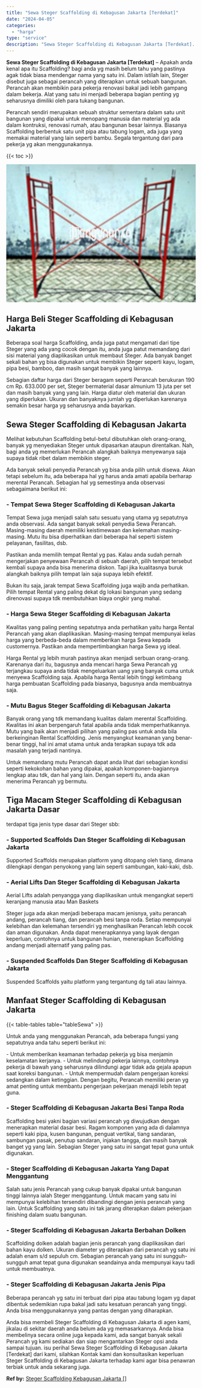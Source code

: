 ```yaml
---
title: "Sewa Steger Scaffolding di Kebagusan Jakarta [Terdekat]"
date: "2024-04-05"
categories: 
  - "harga"
type: "service"
description: "Sewa Steger Scaffolding di Kebagusan Jakarta [Terdekat]. Anda bisa membeli Steger Scaffolding di Kebagusan Jakarta di agen kami, jikalau di sekitar daerah an..."
---
```


**Sewa Steger Scaffolding di Kebagusan Jakarta \[Terdekat\]** – Apakah anda kenal apa itu Scaffolding? bagi anda yg masih belum tahu yang pastinya agak tidak biasa mendengar nama yang satu ini. Dalam istilah lain, Steger disebut juga sebagai perancah yang diterapkan untuk sebuah bangunan. Perancah akan membikin para pekerja renovasi bakal jadi lebih gampang dalam bekerja. Alat yang satu ini menjadi beberapa bagian penting yg seharusnya dimiliki oleh para tukang bangunan.

Perancah sendiri merupakan sebuah struktur sementara dalam satu unit bangunan yang dipakai untuk menopang manusia dan material yg ada dalam kontruksi, renovasi rumah, atau bangunan besar lainnya. Biasanya Scaffolding berbentuk satu unit pipa atau tabung logam, ada juga yang memakai material yang lain seperti bambu. Segala tergantung dari para pekerja yg akan menggunakannya.

{{< toc >}}

![Sewa Steger Scaffolding di Kebagusan Jakarta [Terdekat]](/images/sewa-scaffolding-steger-01.png)

## Harga Beli Steger Scaffolding di Kebagusan Jakarta

Beberapa soal harga Scaffolding, anda juga patut mengamati dari tipe Steger yang ada yang cocok dengan itu, anda juga patut memandang dari sisi material yang diaplikasikan untuk membaut Steger. Ada banyak banget sekali bahan yg bisa digunakan untuk membikin Steger seperti kayu, logam, pipa besi, bamboo, dan masih sangat banyak yang lainnya.

Sebagian daftar harga dari Steger beragam seperti Perancah berukuran 190 cm Rp. 633.000 per set, Steger bermaterial dasar almunium 13 juta per set dan masih banyak yang yang lain. Harga diatur oleh material dan ukuran yang diperlukan. Ukuran dan banyaknya jumlah yg diperlukan karenanya semakin besar harga yg seharusnya anda bayarkan.

## Sewa Steger Scaffolding di Kebagusan Jakarta

Melihat kebutuhan Scaffolding betul-betul dibutuhkan oleh orang-orang, banyak yg menyediakan Steger untuk dipasarkan ataupun direntalkan. Nah, bagi anda yg memerlukan Perancah alangkah baiknya menyewanya saja supaya tidak ribet dalam membikin steger.

Ada banyak sekali penyedia Perancah yg bisa anda pilih untuk disewa. Akan tetapi sebelum itu, ada beberapa hal yg harus anda amati apabila berharap merental Perancah. Sebagian hal yg semestinya anda observasi sebagaimana berikut ini:

### \- Tempat Sewa Steger Scaffolding di Kebagusan Jakarta

Tempat Sewa juga menjadi salah satu sesuatu yang utama yg sepatutnya anda observasi. Ada sangat banyak sekali penyedia Sewa Perancah. Masing-masing daerah memiliki keistimewaan dan kelemahan masing-masing. Mutu itu bisa diperhatikan dari beberapa hal seperti sistem pelayanan, fasilitas, dsb.

Pastikan anda memilih tempat Rental yg pas. Kalau anda sudah pernah mengerjakan penyewaan Perancah di sebuah daerah, pilih tempat tersebut kembali supaya anda bisa menerima diskon. Tapi jika kualitasnya buruk alangkah baiknya pilih tempat lain saja supaya lebih efektif.

Bukan itu saja, jarak tempat Sewa Scaffolding juga wajib anda perhatikan. Pilih tempat Rental yang paling dekat dg lokasi bangunan yang sedang direnovasi supaya tdk membutuhkan biaya ongkir yang mahal.

### \- Harga Sewa Steger Scaffolding di Kebagusan Jakarta

Kwalitas yang paling penting sepatutnya anda perhatikan yaitu harga Rental Perancah yang akan diaplikasikan. Masing-masing tempat mempunyai kelas harga yang berbeda-beda dalam memberikan harga Sewa kepada customernya. Pastikan anda mempertimbangkan harga Sewa yg ideal.

Harga Rental yg lebih murah pastinya akan menjadi serbuan orang-orang. Karenanya dari itu, bagusnya anda mencari harga Sewa Perancah yg terjangkau supaya anda tidak mengeluarkan uang yang banyak cuma untuk menyewa Scaffolding saja. Apabila harga Rental lebih tinggi ketimbang harga pembuatan Scaffolding pada biasanya, bagusnya anda membuatnya saja.

### \- Mutu Bagus Steger Scaffolding di Kebagusan Jakarta

Banyak orang yang tdk memandang kualitas dalam merental Scaffolding. Kwalitas ini akan berpengaruh fatal apabila anda tidak memperhatikannya. Mutu yang baik akan menjadi pilihan yang paling pas untuk anda bila berkeinginan Rental Scaffolding. Jenis menyangkut keamanan yang benar-benar tinggi, hal ini amat utama untuk anda terapkan supaya tdk ada masalah yang terjadi nantinya.

Untuk memandang mutu Perancah dapat anda lihat dari sebagian kondisi seperti kekokohan bahan yang dipakai, apakah komponen-bagiannya lengkap atau tdk, dan hal yang lain. Dengan seperti itu, anda akan menerima Perancah yg bermutu.

## Tiga Macam Steger Scaffolding di Kebagusan Jakarta Dasar

terdapat tiga jenis type dasar dari Steger sbb:

### \- Supported Scaffolds Dan Steger Scaffolding di Kebagusan Jakarta

Supported Scaffolds merupakan platform yang ditopang oleh tiang, dimana dilengkapi dengan penyokong yang lain seperti sambungan, kaki-kaki, dsb.

### \- Aerial Lifts Dan Steger Scaffolding di Kebagusan Jakarta

Aerial Lifts adalah penyangga yang diaplikasikan untuk mengangkat seperti keranjang manusia atau Man Baskets

Steger juga ada akan menjadi beberapa macam jenisnya, yaitu perancah andang, perancah tiang, dan perancah besi tanpa roda. Setiap mempunyai kelebihan dan kelemahan tersendiri yg menghasilkan Perancah lebih cocok dan aman digunakan. Anda dapat menerapkannya yang layak dengan keperluan, contohnya untuk bangunan hunian, menerapkan Scaffolding andang menjadi alternatif yang paling pas.

### \- Suspended Scaffolds Dan Steger Scaffolding di Kebagusan Jakarta

Suspended Scaffolds yaitu platform yang tergantung dg tali atau lainnya.

## Manfaat Steger Scaffolding di Kebagusan Jakarta

{{< table-tables table="tableSewa" >}}

Untuk anda yang menggunakan Perancah, ada beberapa fungsi yang sepatutnya anda tahu seperti berikut ini:

\- Untuk memberikan keamanan terhadap pekerja yg bisa menjamin keselamatan kerjanya. - Untuk melindungi pekerja lainnya, contohnya pekerja di bawah yang seharusnya dilindungi agar tidak ada gejala apapun saat koreksi bangunan. - Untuk mempermudah dalam pengerjaan koreksi sedangkan dalam ketinggian. Dengan begitu, Perancah memiliki peran yg amat penting untuk membantu pengerjaan pekerjaan menajdi lebih tepat guna.

### \- Steger Scaffolding di Kebagusan Jakarta Besi Tanpa Roda

Scaffolding besi yakni bagian variasi perancah yg diwujudkan dengan menerapkan material dasar besi. Ragam komponen yang ada di dalamnya seperti kaki pipa, kusen bangunan, penguat vertikal, tiang sandaran, sambungan pasak, penutup sandaran, injakan tangga, dan masih banyak banget yg yang lain. Sebagian Steger yang satu ini sangat tepat guna untuk digunakan.

### \- Steger Scaffolding di Kebagusan Jakarta Yang Dapat Menggantung

Salah satu jenis Perancah yang cukup banyak dipakai untuk bangunan tinggi lainnya ialah Steger menggantung. Untuk macam yang satu ini mempunyai kelebihan tersendiri dibandingi dengan jenis perancah yang lain. Untuk Scaffolding yang satu ini tak jarang diterapkan dalam pekerjaan finishing dalam suatu bangunan.

### \- Steger Scaffolding di Kebagusan Jakarta Berbahan Dolken

Scaffolding dolken adalah bagian jenis perancah yang diaplikasikan dari bahan kayu dolken. Ukuran diameter yg diterapkan dari perancah yg satu ini adalah enam s/d sepuluh cm. Sebagian perancah yang satu ini sungguh-sungguh amat tepat guna digunakan seandainya anda mempunyai kayu tadi untuk membuatnya.

### \- Steger Scaffolding di Kebagusan Jakarta Jenis Pipa

Beberapa perancah yg satu ini terbuat dari pipa atau tabung logam yg dapat dibentuk sedemikian rupa bakal jadi satu kesatuan perancah yang tinggi. Anda bisa menggunakannya yang pantas dengan yang diharapkan.

Anda bisa membeli Steger Scaffolding di Kebagusan Jakarta di agen kami, jikalau di sekitar daerah anda belum ada yg memasarkannya. Anda bisa membelinya secara online juga kepada kami, ada sangat banyak sekali Perancah yg kami sediakan dan siap mengantarkan Steger opsi anda sampai tujuan. isu perihal Sewa Steger Scaffolding di Kebagusan Jakarta \[Terdekat\] dari kami, silahkan Kontak kami dan konsultasikan keperluan Steger Scaffolding di Kebagusan Jakarta terhadap kami agar bisa penawran terbiak untuk anda sekarang juga.

**Ref by:** [Steger Scaffolding Kebagusan Jakarta []](https://id.wikipedia.org/wiki/Steger)
